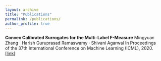 ```yaml
---
layout: archive
title: "Publications"
permalink: /publications/
author_profile: true
---
```


**Convex Calibrated Surrogates for the Multi-Label F-Measure**
Mingyuan Zhang · Harish Guruprasad Ramaswamy · Shivani Agarwal
In Proceedings of the 37th International Conference on Machine Learning (ICML), 2020.
[[link](https://proceedings.icml.cc/book/3712.pdf)]
